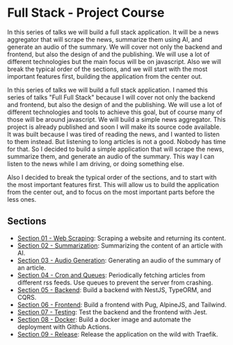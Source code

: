 # Full Stack - Project Course

In this series of talks we will build a full stack application. It will be a news aggregator that will scrape the news, summarize them using AI, and generate an audio of the summary. We will cover not only the backend and frontend, but also the design of and the publishing. We will use a lot of different technologies but the main focus will be on javascript. Also we will break the typical order of the sections, and we will start with the most important features first, building the application from the center out. 

In this series of talks we will build a full stack application. I named this series of talks "Full Full Stack" because I will cover not only the backend and frontend, but also the design of and the publishing. We will use a lot of different technologies and tools to achieve this goal, but of course many of those will be around javascript. We will build a simple news aggregator. This project is already published and soon I will make its source code available. It was built because I was tired of reading the news, and I wanted to listen to them instead. But listening to long articles is not a good. Nobody has time for that. So I decided to build a simple application that will scrape the news, summarize them, and generate an audio of the summary. This way I can listen to the news while I am driving, or doing something else.

Also I decided to break the typical order of the sections, and to start with the most important features first. This will allow us to build the application from the center out, and to focus on the most important parts before the less ones.

## Sections

- [Section 01 - Web Scraping](./notes/section-01-web-scraping/README.md): Scraping a website and returning its content.
- [Section 02 - Summarization](./notes/section-02-summarization/README.md): Summarizing the content of an article with AI.
- [Section 03 - Audio Generation](./notes/section-03-audio-generation/README.md): Generating an audio of the summary of an article.
- [Section 04 - Cron and Queues](./notes/section-04-cron-and-queues/README.md): Periodically fetching articles from different rss feeds. Use queues to prevent the server from crashing.
- [Section 05 - Backend](./notes/section-05-backend/README.md): Build a backend with NestJS, TypeORM, and CQRS.
- [Section 06 - Frontend](./notes/section-06-frontend/README.md): Build a frontend with Pug, AlpineJS, and Tailwind.
- [Section 07 - Testing](./notes/section-07-testing/README.md): Test the backend and the frontend with Jest.
- [Section 08 - Docker](./notes/section-08-docker/README.md): Build a docker image and automate the deployment with Github Actions.
- [Section 09 - Release](./notes/section-09-release/README.md): Release the application on the wild with Traefik.
